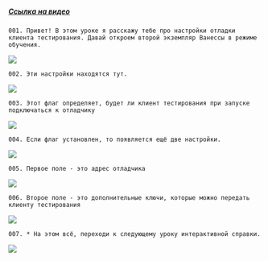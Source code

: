 ﻿##### [Ссылка на видео](https://youtu.be/ZK9wHXapdk8)

	001. Привет! В этом уроке я расскажу тебе про настройки отладки клиента тестирования. Давай откроем второй экземпляр Ванессы в режиме обучения.

![](https://vanessa-files.do.bit-erp.ru/Doc/1.2.040.1/MD/Глава02/images/000_ЗакладкаСервисНастройкиКлиентовТестированияОтладкаКлиентаТестирования.png)

	002. Эти настройки находятся тут.

![](https://vanessa-files.do.bit-erp.ru/Doc/1.2.040.1/MD/Глава02/images/009_ЗакладкаСервисНастройкиКлиентовТестированияОтладкаКлиентаТестирования.png)

	003. Этот флаг определяет, будет ли клиент тестирования при запуске подключаться к отладчику

![](https://vanessa-files.do.bit-erp.ru/Doc/1.2.040.1/MD/Глава02/images/014_ЗакладкаСервисНастройкиКлиентовТестированияОтладкаКлиентаТестирования.png)

	004. Если флаг установлен, то появляется ещё две настройки.

![](https://vanessa-files.do.bit-erp.ru/Doc/1.2.040.1/MD/Глава02/images/018_ЗакладкаСервисНастройкиКлиентовТестированияОтладкаКлиентаТестирования.png)

	005. Первое поле - это адрес отладчика

![](https://vanessa-files.do.bit-erp.ru/Doc/1.2.040.1/MD/Глава02/images/021_ЗакладкаСервисНастройкиКлиентовТестированияОтладкаКлиентаТестирования.png)

	006. Второе поле - это дополнительные ключи, которые можно передать клиенту тестирования

![](https://vanessa-files.do.bit-erp.ru/Doc/1.2.040.1/MD/Глава02/images/026_ЗакладкаСервисНастройкиКлиентовТестированияОтладкаКлиентаТестирования.png)

	007. * На этом всё, переходи к следующему уроку интерактивной справки.

![](https://vanessa-files.do.bit-erp.ru/Doc/1.2.040.1/MD/Глава02/images/029_ЗакладкаСервисНастройкиКлиентовТестированияОтладкаКлиентаТестирования.png)
